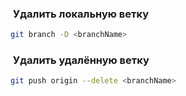 ###  Удалить локальную ветку
```bash
git branch -D <branchName>
```

###  Удалить удалённую ветку
```bash
git push origin --delete <branchName>
```


